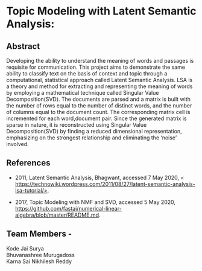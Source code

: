 # Topic Modeling with Latent Semantic Analysis:
## Abstract 
Developing the ability to understand the meaning of words and
passages is requisite for communication. This project aims to demonstrate the
same ability to classify text on the basis of context and topic through a
computational, statistical approach called Latent Semantic Analysis. LSA is a
theory and method for extracting and representing the meaning of words by
employing a mathematical technique called Singular Value
Decomposition(SVD). The documents are parsed and a matrix is built with the
number of rows equal to the number of distinct words, and the number of
columns equal to the document count. The corresponding matrix cell is
incremented for each word,document pair. Since the generated matrix is sparse
in nature, it is reconstructed using Singular Value Decomposition(SVD) by
finding a reduced dimensional representation, emphasizing on the strongest
relationship and eliminating the ‘noise’ involved.

## References
- 2011, Latent Semantic Analysis, Bhagwant, accessed 7 May 2020, <
https://technowiki.wordpress.com/2011/08/27/latent-semantic-analysis-lsa-tutorial/>.

- 2017, Topic Modeling with NMF and SVD, accessed 5 May
2020, <https://github.com/fastai/numerical-linear-algebra/blob/master/README.md>.

## Team Members -
Kode Jai Surya <br/>
Bhuvanashree Murugadoss <br/>
Karna Sai Nikhilesh Reddy
